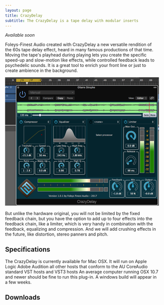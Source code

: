 ```yaml
---
layout: page
title: CrazyDelay
subtitle: The CrazyDelay is a tape delay with modular inserts
---
```


*Available soon*

Foleys-Finest Audio created with CrazyDelay a new versatile rendition of the 60s tape delay effect, heard in many famous productions of that time. Moving the tape's playhead during playing lets you create the specific speed-up and slow-motion like effects, while controlled feedback leads to psychedelic sounds.
It is a great tool to enrich your front line or just to create ambience in the background.

![CrazyDelay Screenshot](/img/plugins/CrazyDelay.png)

But unlike the hardware original, you will not be limited by the fixed feedback chain, but you have the option to add up to four effects into the feedback chain, like a limiter, which is very handy in combination with the feedback, equalizing and compression. And we will add crushing effects in the future, like distortion, stereo panners and pitch.

## Specifications

The CrazyDelay is currently available for Mac OSX. It will run on
Apple Logic
Adobe Audition
all other hosts that conform to the AU CoreAudio standard
VST hosts
and VST3 hosts
An average computer running OSX 10.7 and newer should be fine to run this plug-in. 
A windows build will appear in a few weeks.

## Downloads

